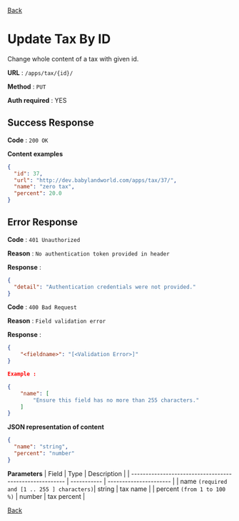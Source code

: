 [Back](../README.md)

# Update Tax By ID

Change whole content of a tax with given id.

**URL** : `/apps/tax/{id}/`

**Method** : `PUT`

**Auth required** : YES

## Success Response

**Code** : `200 OK`

**Content examples**

```json
{
  "id": 37,
  "url": "http://dev.babylandworld.com/apps/tax/37/",
  "name": "zero tax",
  "percent": 20.0
}
```

## Error Response

**Code** : `401 Unauthorized`

**Reason** : `No authentication token provided in header`

**Response** :

```json
{
  "detail": "Authentication credentials were not provided."
}
```

**Code** : `400 Bad Request`

**Reason** : `Field validation error`

**Response** :

```json
{
    "<fieldname>": "[<Validation Error>]"
}

Example :

{
    "name": [
        "Ensure this field has no more than 255 characters."
    ]
}
```

**JSON representation of content**

```json
{
  "name": "string",
  "percent": "number"
}
```

**Parameters**
| Field | Type | Description |
| ------------------------------------------------------- | ----------- | ---------------------- |
| name `(required and [1 .. 255 ] characters)`| string | tax name |
| percent `(from 1 to 100 %)` | number | tax percent |

[Back](../README.md)
